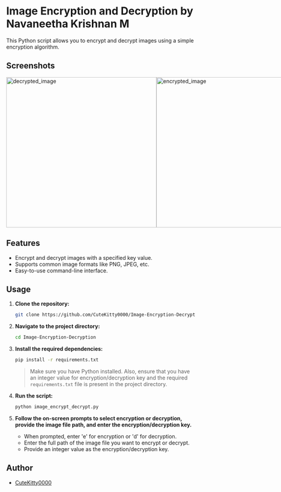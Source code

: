 # Image Encryption and Decryption by Navaneetha Krishnan M

This Python script allows you to encrypt and decrypt images using a simple encryption algorithm.

## Screenshots

<div style="display:flex">
  <img src="https://github.com/CuteKitty0000/PRODIGY_CS_02/assets/144705877/f0f15326-6345-480b-b334-f7dd91f67ce0" alt="decrypted_image" width="400"/>
  <img src="https://github.com/CuteKitty0000/PRODIGY_CS_02/assets/144705877/fac92392-8aa5-4158-967f-443a82186c5b" alt="encrypted_image" width="400"/>
</div>

## Features

- Encrypt and decrypt images with a specified key value.
- Supports common image formats like PNG, JPEG, etc.
- Easy-to-use command-line interface.

## Usage

1. **Clone the repository:**
   ```bash
   git clone https://github.com/CuteKitty0000/Image-Encryption-Decryption.git
   ```

2. **Navigate to the project directory:**
   ```bash
   cd Image-Encryption-Decryption
   ```

3. **Install the required dependencies:**
   ```bash
   pip install -r requirements.txt
   ```

   > Make sure you have Python installed. Also, ensure that you have an integer value for encryption/decryption key and the required `requirements.txt` file is present in the project directory.

4. **Run the script:**
   ```bash
   python image_encrypt_decrypt.py
   ```

5. **Follow the on-screen prompts to select encryption or decryption, provide the image file path, and enter the encryption/decryption key.**

   - When prompted, enter 'e' for encryption or 'd' for decryption.
   - Enter the full path of the image file you want to encrypt or decrypt.
   - Provide an integer value as the encryption/decryption key.

## Author

- [CuteKitty0000](https://github.com/CuteKitty0000)
